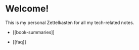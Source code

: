# Welcome!

This is my personal Zettelkasten for all my tech-related notes.

- [[book-summaries]]

- [[faq]]
